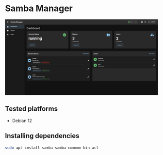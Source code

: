 # Samba Manager

![Samba Manager](docs/screenshot.png)

## Tested platforms

- Debian 12

## Installing dependencies

```bash
sudo apt install samba samba-common-bin acl
```
